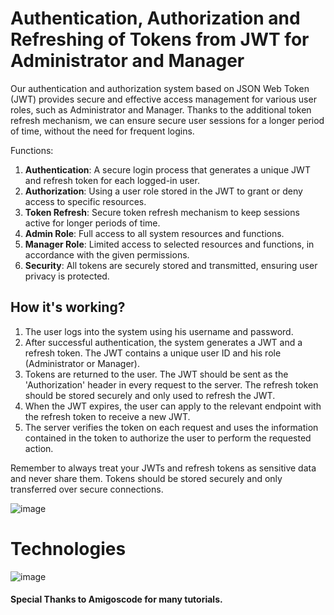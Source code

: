 # Authentication, Authorization and Refreshing of Tokens from JWT for Administrator and Manager

Our authentication and authorization system based on JSON Web Token (JWT) provides secure and effective access management for various user roles, such as Administrator and Manager. Thanks to the additional token refresh mechanism, we can ensure secure user sessions for a longer period of time, without the need for frequent logins.

Functions:
1. **Authentication**: A secure login process that generates a unique JWT and refresh token for each logged-in user.
2. **Authorization**: Using a user role stored in the JWT to grant or deny access to specific resources.
3. **Token Refresh**: Secure token refresh mechanism to keep sessions active for longer periods of time.
4. **Admin Role**: Full access to all system resources and functions.
5. **Manager Role**: Limited access to selected resources and functions, in accordance with the given permissions.
6. **Security**: All tokens are securely stored and transmitted, ensuring user privacy is protected.

## How it's working?

1. The user logs into the system using his username and password.
2. After successful authentication, the system generates a JWT and a refresh token. The JWT contains a unique user ID and his role (Administrator or Manager).
3. Tokens are returned to the user. The JWT should be sent as the 'Authorization' header in every request to the server. The refresh token should be stored securely and only used to refresh the JWT.
4. When the JWT expires, the user can apply to the relevant endpoint with the refresh token to receive a new JWT.
5. The server verifies the token on each request and uses the information contained in the token to authorize the user to perform the requested action.

Remember to always treat your JWTs and refresh tokens as sensitive data and never share them. Tokens should be stored securely and only transferred over secure connections.

![image](https://github.com/RafalGontarski/Spring-Security-JWT/assets/106514250/aa22e3f7-e677-4fa3-96c0-29e840965b9f)

# Technologies
![image](https://github.com/RafalGontarski/Spring-Security-JWT/assets/106514250/b151b382-caed-4e6b-8f32-37ce5a7631e2)


#### Special Thanks to Amigoscode for many tutorials.
